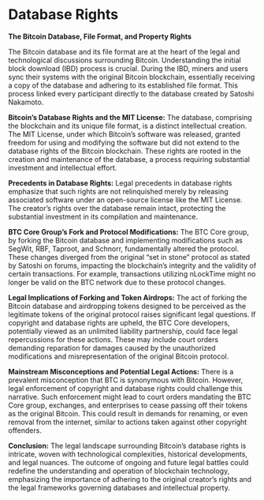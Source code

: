 # Database Rights

**The Bitcoin Database, File Format, and Property Rights**

The Bitcoin database and its file format are at the heart of the legal and technological discussions surrounding Bitcoin. Understanding the initial block download (IBD) process is crucial. During the IBD, miners and users sync their systems with the original Bitcoin blockchain, essentially receiving a copy of the database and adhering to its established file format. This process linked every participant directly to the database created by Satoshi Nakamoto.

**Bitcoin’s Database Rights and the MIT License:** The database, comprising the blockchain and its unique file format, is a distinct intellectual creation. The MIT License, under which Bitcoin’s software was released, granted freedom for using and modifying the software but did not extend to the database rights of the Bitcoin blockchain. These rights are rooted in the creation and maintenance of the database, a process requiring substantial investment and intellectual effort.

**Precedents in Database Rights:** Legal precedents in database rights emphasize that such rights are not relinquished merely by releasing associated software under an open-source license like the MIT License. The creator’s rights over the database remain intact, protecting the substantial investment in its compilation and maintenance.

**BTC Core Group’s Fork and Protocol Modifications:** The BTC Core group, by forking the Bitcoin database and implementing modifications such as SegWit, RBF, Taproot, and Schnorr, fundamentally altered the protocol. These changes diverged from the original “set in stone” protocol as stated by Satoshi on forums, impacting the blockchain’s integrity and the validity of certain transactions. For example, transactions utilizing nLockTime might no longer be valid on the BTC network due to these protocol changes.

**Legal Implications of Forking and Token Airdrops:** The act of forking the Bitcoin database and airdropping tokens designed to be perceived as the legitimate tokens of the original protocol raises significant legal questions. If copyright and database rights are upheld, the BTC Core developers, potentially viewed as an unlimited liability partnership, could face legal repercussions for these actions. These may include court orders demanding reparation for damages caused by the unauthorized modifications and misrepresentation of the original Bitcoin protocol.

**Mainstream Misconceptions and Potential Legal Actions:** There is a prevalent misconception that BTC is synonymous with Bitcoin. However, legal enforcement of copyright and database rights could challenge this narrative. Such enforcement might lead to court orders mandating the BTC Core group, exchanges, and enterprises to cease passing off their tokens as the original Bitcoin. This could result in demands for renaming, or even removal from the internet, similar to actions taken against other copyright offenders.

**Conclusion:** The legal landscape surrounding Bitcoin’s database rights is intricate, woven with technological complexities, historical developments, and legal nuances. The outcome of ongoing and future legal battles could redefine the understanding and operation of blockchain technology, emphasizing the importance of adhering to the original creator’s rights and the legal frameworks governing databases and intellectual property.
